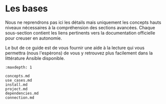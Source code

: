 # Les bases

Nous ne reprendrons pas ici les détails mais uniquement les concepts hauts niveaux nécessaires à la compréhension 
des sections avancées. Chaque sous-section contient les liens pertinents vers la documentation officielle pour creuser
en autonomie.

Le but de ce guide est de vous fournir une aide à la lecture qui vous permettra (nous l'espèrons) de vous y retrouvez plus facilement
dans la littérature Ansible disponible.

```{toctree}
:maxdepth: 1

concepts.md
use_cases.md
install.md
project.md
dependencies.md
connection.md
```

